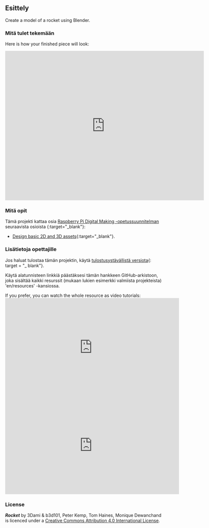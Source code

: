 ## Esittely

Create a model of a rocket using Blender.

### Mitä tulet tekemään

Here is how your finished piece will look:

<div class="sketchfab-embed-wrapper"><iframe width="640" height="480" src="https://sketchfab.com/models/5660fd9d487e4175bd3b7d97c6277f39/embed" frameborder="0" allowvr allowfullscreen mozallowfullscreen="true" webkitallowfullscreen="true" onmousewheel=""></iframe>
</div>

### Mitä opit

Tämä projekti kattaa osia [Raspberry Pi Digital Making -opetussuunnitelman](http://rpf.io/curriculum) seuraavista osioista {:target="_blank"}:

+ [Design basic 2D and 3D assets](https://curriculum.raspberrypi.org/design/creator/){:target="_blank"}.

### Lisätietoja opettajille

Jos haluat tulostaa tämän projektin, käytä [tulostusystävällistä versiota](https://projects.raspberrypi.org/en/projects/blender-rocket/print){: target = "_ blank"}.

Käytä alatunnisteen linkkiä päästäksesi tämän hankkeen GitHub-arkistoon, joka sisältää kaikki resurssit (mukaan lukien esimerkki valmiista projekteista) 'en/resources' -kansiossa.

If you prefer, you can watch the whole resource as video tutorials: <iframe width="560" height="315" src="https://www.youtube.com/embed/SlhTaqJvqlo?rel=0" frameborder="0" allowfullscreen mark="crwd-mark"></iframe> <iframe width="560" height="315" src="https://www.youtube.com/embed/7jj5e2LckMQ?rel=0" frameborder="0" allowfullscreen mark="crwd-mark"></iframe> 

### License

***Rocket*** by 3Dami & b3d101, Peter Kemp, Tom Haines, Monique Dewanchand is licenced under a [Creative Commons Attribution 4.0 International License](http://creativecommons.org/licenses/by-sa/4.0/).